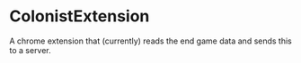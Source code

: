 # ColonistExtension

A chrome extension that (currently) reads the end game data and sends this to a server.
